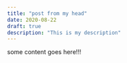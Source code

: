 ```yaml
---
title: "post from my head"
date: 2020-08-22
draft: true
description: "This is my description"
---
```


some content goes here!!!
